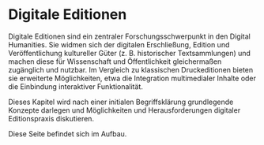 # Digitale Editionen
 
Digitale Editionen sind ein zentraler Forschungsschwerpunkt in den Digital Humanities. Sie widmen sich der digitalen Erschließung, Edition und Veröffentlichung kultureller Güter (z. B. historischer Textsammlungen) und machen diese für Wissenschaft und Öffentlichkeit gleichermaßen zugänglich und nutzbar. Im Vergleich zu klassischen Druckeditionen bieten sie erweiterte Möglichkeiten, etwa die Integration multimedialer Inhalte oder die Einbindung interaktiver Funktionalität. 

Dieses Kapitel wird nach einer initialen Begriffsklärung grundlegende Konzepte darlegen und Möglichkeiten und Herausforderungen digitaler Editionspraxis diskutieren.

Diese Seite befindet sich im Aufbau.


<!--
# Begriffsklärung
Digitale Editionen werden oft auch wahlweise als *Scholarly Digital Editions* oder *Digital Scholarly Editions* bezeichnet, was bereits ihren Anspruch deutlich macht: Es handelt sich um *wissenschaftliche* digitale Editionen von Kulturgütern. Patrick Sahle definiert hierbei Edition wie folgt: „A scholarly edition is the critical representation of historic documents“ {cite:p}`sahle_what_2016`. Zum Verständnis dieser Definition ist es nötig, ihre zentralen Begriffe zu klären: 
- *Repräsentation*: Übertragung/Umcodierung eines Dokuments in ein anderes (oder das gleiche) Medium, z.B. Faksimile, Transkription
- *kritisch*: wissenschaftliche Auseinandersetzung mit dem Material (u.a. textuelle, bibliographische, materielle, visuelle Kritik), die reflektiert und regelgeleitet erfolgen soll (z.B. Festlegen von Transkriptionsrichtlinien, Annotation von Entitäten, Bewerten von Varianten)
- *Dokument*: materielles Dokument stets als Ausgangspunkt, Editionen nicht immer mit klar abgegrenztem Text, sondern z.B. auch von physischen Objekten
- *historisch*: zeitlicher Abstand zwischen Dokumententstehung und Rezeption (zeitgenössische Texte benötigen im Gegensatz zu historischen Dokumenten oft keine editorische Vermittlung, sondern „sprechen für sich selbst“)

Digitale Editionen sind keine
- digitialisierte Printeditionen
- digitale Facsimiles ohne editorischen Apparat
- Datenpublikationen, 
sondern eine eigene Form innerhalb der wissenschaftlichen Editionspraxis im digitalen Raum.


# Ziele und Funktionen
- Kritik, Dokumentation, Kommentierung
- Lesbarkeit, Öffentlichkeit

Gegenüber klassischen Printeditionen bieten sie einige Vorteile, die sich aus den technischen Potenzialen und erweiterten Funktionalitäten digitaler Umgebungen ergeben:
  - Multimodalität
  - Variantenanzeige / parallele Ansichten
  - Durchsuchbarkeit und Filterung (u.a. nach Metadaten)
  - Interaktive Nutzungsmöglichkeiten
  - nicht-lineare Navigations- und Darstellungsformen
  - erweiterte Kontextualisierungsmöglichkeiten (durch ergänzende Informationen)
  - (nachträgliche) Erweiterbarkeit und Aktualisierbarkeit der Edition

# Editionsformen und Typen
## Typen
diplomatisch/normalisiert/kritisch/hybrid
## Textsorten
Briefe, Tagebücher, Notizbücher, Manuskripte

# Aufbau und Bestandteile
- TEI/XML + Seite pro Dokument (Facsimile, Metadaten)
- Annotation, Varianten
- Suchfunktionen, Filter
- Visualisierungen
- drum herum

# Herausforderungen 
- Nachhaltigkeit/Langzeitarchivierung
- Editionsrichtlinieen
- Automatisierung
- Workflows
  
# Nutzung
- Forschungszugänge z.B. historisch, sprachwissenschaftlich
- Möglichkeiten der Nachnutzung (APIs, Downloads)
- Grenzen: Code nicht transparent, nicht komplette Daten

# Beispiele

[Sammlung digitaler Editionen](https://www.digitale-edition.de/exist/apps/editions-browser/$app/index.html)

# Ausblick
- semantische Vernetzung Linked Data
- kollaboratives Edieren
- KI im Editionsprozess

-->